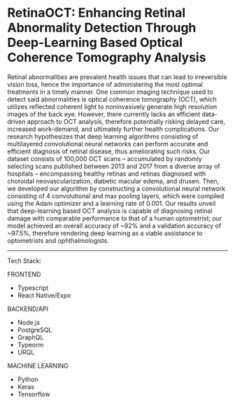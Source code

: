 # RetinaOCT: Enhancing Retinal Abnormality Detection Through Deep-Learning Based Optical Coherence Tomography Analysis

Retinal abnormalities are prevalent health issues that can lead to irreversible vision loss, hence the importance of administering the most optimal treatments in a timely manner. One common imaging technique used to detect said abnormalities is optical coherence tomography (OCT), which utilizes reflected coherent light to noninvasively generate high resolution images of the back eye. However, there currently lacks an efficient data-driven approach to OCT analysis, therefore potentially risking delayed care, increased work-demand, and ultimately further health complications. Our research hypothesizes that deep learning algorithms consisting of multilayered convolutional neural networks can perform accurate and efficient diagnosis of retinal disease, thus ameliorating such risks. Our dataset consists of 100,000 OCT scans – accumulated by randomly selecting scans published between 2013 and 2017 from a diverse array of hospitals – encompassing healthy retinas and retinas diagnosed with choroidal neovascularization, diabetic macular edema, and drusen. Then, we developed our algorithm by constructing a convolutional neural network consisting of 4 convolutional and max pooling layers, which were compiled using the Adam optimizer and a learning rate of 0.001. Our results unveil that deep-learning based OCT analysis is capable of diagnosing retinal damage with comparable performance to that of a human optometrist; our model achieved an overall accuracy of ~92% and a validation accuracy of ~97.5%, therefore rendering deep learning as a viable assistance to optometrists and ophthalmologists.

___


Tech Stack:

FRONTEND
- Typescript
- React Native/Expo

BACKEND/API
- Node.js
- PostgreSQL
- GraphQL
- Typeorm
- URQL

MACHINE LEARNING
- Python
- Keras
- Tensorflow
